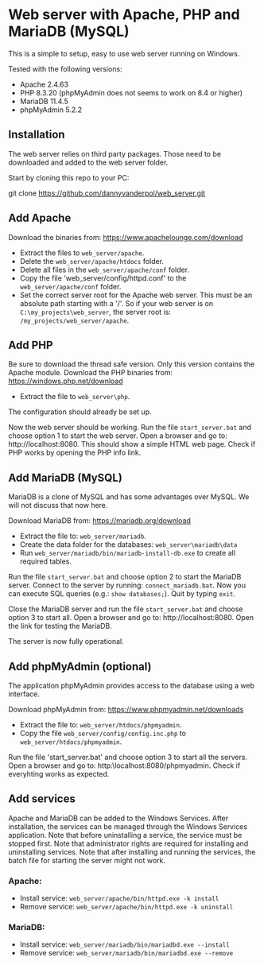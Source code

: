 # Web server with Apache, PHP and MariaDB (MySQL)

This is a simple to setup, easy to use web server running on Windows.

Tested with the following versions:
* Apache 2.4.63
* PHP 8.3.20 (phpMyAdmin does not seems to work on 8.4 or higher)
* MariaDB 11.4.5
* phpMyAdmin 5.2.2

## Installation

The web server relies on third party packages. Those need to be downloaded and added to the web server folder.

Start by cloning this repo to your PC:

git clone https://github.com/dannyvanderpol/web_server.git

## Add Apache

Download the binaries from: https://www.apachelounge.com/download

* Extract the files to `web_server/apache`.
* Delete the `web_server/apache/htdocs` folder.
* Delete all files in the `web_server/apache/conf` folder.
* Copy the file 'web_server/config/httpd.conf' to the `web_server/apache/conf` folder.
* Set the correct server root for the Apache web server. This must be an absolute path starting with a '/'.
  So if your web server is on `C:\my_projects\web_server`, the server root is: `/my_projects/web_server/apache`.

## Add PHP

Be sure to download the thread safe version. Only this version contains the Apache module.
Download the PHP binaries from: https://windows.php.net/download

* Extract the file to `web_server\php`.

The configuration should already be set up.

Now the web server should be working.
Run the file `start_server.bat` and choose option 1 to start the web server.
Open a browser and go to: http://localhost:8080.
This should show a simple HTML web page.
Check if PHP works by opening the PHP info link.

## Add MariaDB (MySQL)

MariaDB is a clone of MySQL and has some advantages over MySQL. We will not discuss that now here.

Download MariaDB from: https://mariadb.org/download

* Extract the file to: `web_server/mariadb`.
* Create the data folder for the databases: `web_server\mariadb\data`
* Run `web_server/mariadb/bin/mariadb-install-db.exe` to create all required tables.

Run the file `start_server.bat` and choose option 2 to start the MariaDB server.
Connect to the server by running: `connect_mariadb.bat`.
Now you can execute SQL queries (e.g.: `show databases;`).
Quit by typing `exit`.

Close the MariaDB server and run the file `start_server.bat` and choose option 3 to start all.
Open a browser and go to: http://localhost:8080.
Open the link for testing the MariaDB.

The server is now fully operational.

## Add phpMyAdmin (optional)

The application phpMyAdmin provides access to the database using a web interface.

Download phpMyAdmin from: https://www.phpmyadmin.net/downloads

* Extract the file to: `web_server/htdocs/phpmyadmin`.
* Copy the file `web_server/config/config.inc.php` to `web_server/htdocs/phpmyadmin`.

Run the file 'start_server.bat' and choose option 3 to start all the servers.
Open a browser and go to: http:\\localhost:8080/phpmyadmin.
Check if everyhting works as expected.

## Add services

Apache and MariaDB can be added to the Windows Services.
After installation, the services can be managed through the Windows Services application.
Note that before uninstalling a service, the service must be stopped first.
Note that administrator rights are required for installing and uninstalling services.
Note that after installing and running the services, the batch file for starting the server might not work.

### Apache:

* Install service: `web_server/apache/bin/httpd.exe -k install`
* Remove service: `web_server/apache/bin/httpd.exe -k uninstall`

### MariaDB:

* Install service: `web_server/mariadb/bin/mariadbd.exe --install`
* Remove service: `web_server/mariadb/bin/mariadbd.exe --remove`
